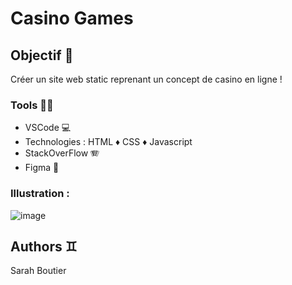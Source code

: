 # Casino Games

## Objectif 🎯
Créer un site web static reprenant un concept de casino en ligne !

### Tools 🧑‍💻
- VSCode 💻
- Technologies : HTML ♦️ CSS ♦️ Javascript
- StackOverFlow 🪗
- Figma 🫧

### Illustration :
![image](https://github.com/savvyh/personal-project/assets/139894873/4e3ee783-3df2-41f7-b92c-86e8c9ba8b29)

## Authors ♊
Sarah Boutier

